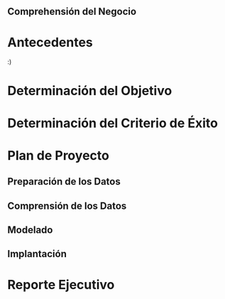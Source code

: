 ## Comprehensión del Negocio

# Antecedentes

:)

# Determinación del Objetivo

# Determinación del Criterio de Éxito

# Plan de Proyecto

## Preparación de los Datos


## Comprensión de los Datos

## Modelado

## Implantación

# Reporte Ejecutivo

